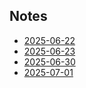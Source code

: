 ## Notes

- [2025-06-22](2025-06-22.md)
- [2025-06-23](2025-06-23.md)
- [2025-06-30](2025-06-30.md)
- [2025-07-01](2025-07-01.md)

